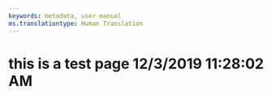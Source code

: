 ```yaml
---
keywords: metadata, user manual
ms.translationtype: Human Translation
---
```

# this is a test page 12/3/2019 11:28:02 AM